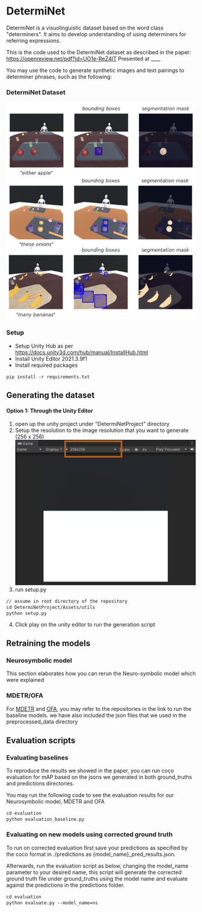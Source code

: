 # DetermiNet

DetermiNet is a visuolinguistic dataset based on the word class "determiners". It aims to develop understanding of using determiners for referring expressions.

This is the code used to the DetermiNet dataset as described in the paper: 
https://openreview.net/pdf?id=UO1e-ReZ4IT
Presented at ____

You may use the code to generate synthetic images and text pairings to determiner phrases, such as the following: 

### DetermiNet Dataset 
![cover](./assets/cover.png)
### Setup 
- Setup Unity Hub as per https://docs.unity3d.com/hub/manual/InstallHub.html
- Install Unity Editor 2021.3.9f1
- Install required packages
```
pip install -r requirements.txt 
``` 

## Generating the dataset
#### Option 1: Through the Unity Editor 
1. open up the unity project under "DetermiNetProject" directory 
2. Setup the resolution to the image resolution that you want to generate (256 x 256)
![set screen resolution](./assets/screenResolution.png)
3. run setup.py
```
// assume in root directory of the repository 
cd DetermiNetProject/Assets/utils
python setup.py
```
4. Click play on the unity editor to run the generation script 


## Retraining the models 
### Neurosymbolic model
This section elaborates how you can rerun the Neuro-symbolic model which were explained 

### MDETR/OFA
For [MDETR](https://github.com/ashkamath/mdetr) and [OFA](https://github.com/OFA-Sys/OFA), you may refer to the repositories in the link to run the baseline models. we have also included the json files that we used in the preprocessed_data directory 

## Evaluation scripts 
### Evaluating baselines 
To reproduce the results we showed in the paper, you can run coco evaluation for mAP based on the jsons we generated in both ground_truths and predictions directories. 

You may run the following code to see the evaluation results for our Neurosymbolic model, MDETR and OFA 
```
cd evaluation 
python evaluation_baseline.py 
```

### Evaluating on new models using corrected ground truth 
To run on corrected evaluation first save your predictions as specified by the coco format in ./predictions as {model_name}_pred_results.json.

Afterwards, run the evaluation script as below, changing the model_name parameter to your desired name, this script will generate the corrected ground truth file under ground_truths using the model name and evaluate against the predictions in the predictions folder.

```
cd evaluation 
python evaluate.py --model_name=ns
```

